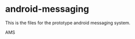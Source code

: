 android-messaging
=================
This is the files for the prototype android messaging system.

AMS

